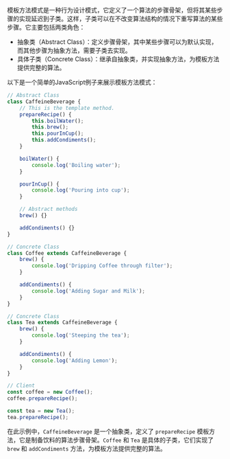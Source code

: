 模板方法模式是一种行为设计模式，它定义了一个算法的步骤骨架，但将其某些步骤的实现延迟到子类。这样，子类可以在不改变算法结构的情况下重写算法的某些步骤。它主要包括两类角色：

- 抽象类（Abstract Class）：定义步骤骨架，其中某些步骤可以为默认实现，而其他步骤为抽象方法，需要子类去实现。
- 具体子类（Concrete Class）：继承自抽象类，并实现抽象方法，为模板方法提供完整的算法。

以下是一个简单的JavaScript例子来展示模板方法模式：

```javascript
// Abstract Class
class CaffeineBeverage {
    // This is the template method.
    prepareRecipe() {
        this.boilWater();
        this.brew();
        this.pourInCup();
        this.addCondiments();
    }

    boilWater() {
        console.log('Boiling water');
    }

    pourInCup() {
        console.log('Pouring into cup');
    }

    // Abstract methods
    brew() {}

    addCondiments() {}
}

// Concrete Class
class Coffee extends CaffeineBeverage {
    brew() {
        console.log('Dripping Coffee through filter');
    }

    addCondiments() {
        console.log('Adding Sugar and Milk');
    }
}

// Concrete Class
class Tea extends CaffeineBeverage {
    brew() {
        console.log('Steeping the tea');
    }

    addCondiments() {
        console.log('Adding Lemon');
    }
}

// Client
const coffee = new Coffee();
coffee.prepareRecipe();

const tea = new Tea();
tea.prepareRecipe();
```

在此示例中，`CaffeineBeverage` 是一个抽象类，定义了 `prepareRecipe` 模板方法，它是制备饮料的算法步骤骨架。`Coffee` 和 `Tea` 是具体的子类，它们实现了 `brew` 和 `addCondiments` 方法，为模板方法提供完整的算法。